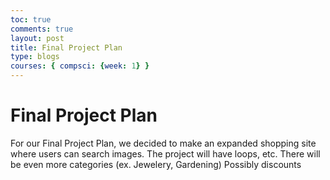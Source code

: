 ```yaml
---
toc: true
comments: true
layout: post
title: Final Project Plan
type: blogs
courses: { compsci: {week: 1} }
---
```


# Final Project Plan

For our Final Project Plan, we decided to make an expanded shopping site where users can search images. The project will have loops, etc.
There will be even more categories (ex. Jewelery, Gardening)
Possibly discounts